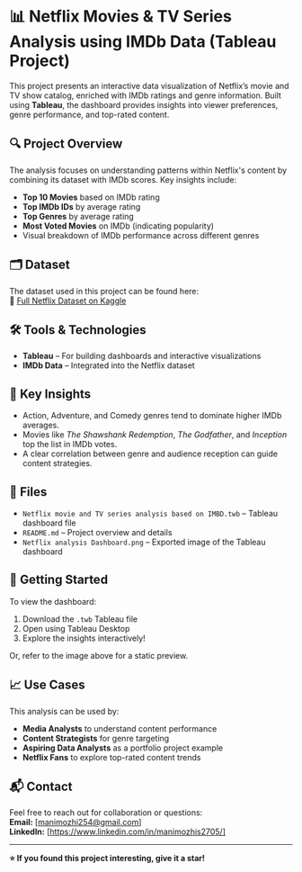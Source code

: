 # 📊 Netflix Movies & TV Series Analysis using IMDb Data (Tableau Project)

This project presents an interactive data visualization of Netflix’s movie and TV show catalog, enriched with IMDb ratings and genre information. Built using **Tableau**, the dashboard provides insights into viewer preferences, genre performance, and top-rated content.

## 🔍 Project Overview

The analysis focuses on understanding patterns within Netflix's content by combining its dataset with IMDb scores. Key insights include:

- **Top 10 Movies** based on IMDb rating  
- **Top IMDb IDs** by average rating  
- **Top Genres** by average rating  
- **Most Voted Movies** on IMDb (indicating popularity)  
- Visual breakdown of IMDb performance across different genres

## 🗂️ Dataset

The dataset used in this project can be found here:  
🔗 [Full Netflix Dataset on Kaggle](https://www.kaggle.com/datasets/octopusteam/full-netflix-dataset?resource=download)

## 🛠 Tools & Technologies

- **Tableau** – For building dashboards and interactive visualizations  
- **IMDb Data** – Integrated into the Netflix dataset  

## 📌 Key Insights

- Action, Adventure, and Comedy genres tend to dominate higher IMDb averages.  
- Movies like *The Shawshank Redemption*, *The Godfather*, and *Inception* top the list in IMDb votes.  
- A clear correlation between genre and audience reception can guide content strategies.

## 📂 Files

- `Netflix movie and TV series analysis based on IMBD.twb` – Tableau dashboard file 
- `README.md` – Project overview and details  
- `Netflix analysis Dashboard.png` – Exported image of the Tableau dashboard

## 🚀 Getting Started

To view the dashboard:

1. Download the `.twb` Tableau file 
2. Open using Tableau Desktop  
3. Explore the insights interactively!

Or, refer to the image above for a static preview.

## 📈 Use Cases

This analysis can be used by:

- **Media Analysts** to understand content performance  
- **Content Strategists** for genre targeting  
- **Aspiring Data Analysts** as a portfolio project example  
- **Netflix Fans** to explore top-rated content trends

## 📬 Contact

Feel free to reach out for collaboration or questions:  
**Email:** [manimozhi254@gmail.com]  
**LinkedIn:** [https://www.linkedin.com/in/manimozhis2705/]  

---

**⭐ If you found this project interesting, give it a star!**

